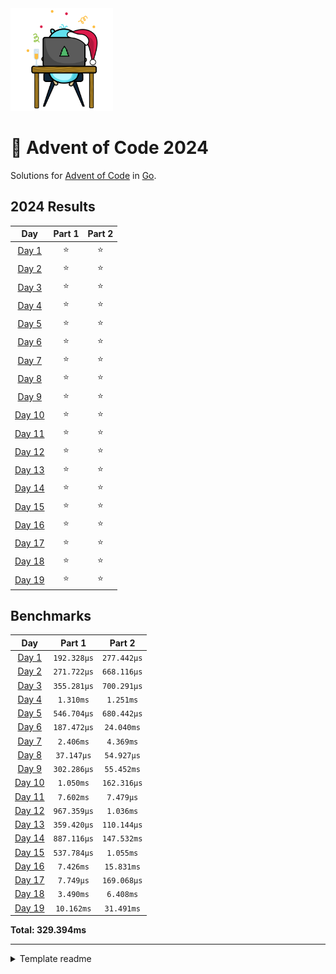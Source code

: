<img src="./.assets/christmas_gopher.svg" width="164">

# 🎄 Advent of Code 2024

Solutions for [Advent of Code](https://adventofcode.com/) in [Go](https://go.dev/).

<!--- advent_readme_stars table --->
## 2024 Results

| Day | Part 1 | Part 2 |
| :---: | :---: | :---: |
| [Day 1](https://adventofcode.com/2024/day/1) | ⭐ | ⭐ |
| [Day 2](https://adventofcode.com/2024/day/2) | ⭐ | ⭐ |
| [Day 3](https://adventofcode.com/2024/day/3) | ⭐ | ⭐ |
| [Day 4](https://adventofcode.com/2024/day/4) | ⭐ | ⭐ |
| [Day 5](https://adventofcode.com/2024/day/5) | ⭐ | ⭐ |
| [Day 6](https://adventofcode.com/2024/day/6) | ⭐ | ⭐ |
| [Day 7](https://adventofcode.com/2024/day/7) | ⭐ | ⭐ |
| [Day 8](https://adventofcode.com/2024/day/8) | ⭐ | ⭐ |
| [Day 9](https://adventofcode.com/2024/day/9) | ⭐ | ⭐ |
| [Day 10](https://adventofcode.com/2024/day/10) | ⭐ | ⭐ |
| [Day 11](https://adventofcode.com/2024/day/11) | ⭐ | ⭐ |
| [Day 12](https://adventofcode.com/2024/day/12) | ⭐ | ⭐ |
| [Day 13](https://adventofcode.com/2024/day/13) | ⭐ | ⭐ |
| [Day 14](https://adventofcode.com/2024/day/14) | ⭐ | ⭐ |
| [Day 15](https://adventofcode.com/2024/day/15) | ⭐ | ⭐ |
| [Day 16](https://adventofcode.com/2024/day/16) | ⭐ | ⭐ |
| [Day 17](https://adventofcode.com/2024/day/17) | ⭐ | ⭐ |
| [Day 18](https://adventofcode.com/2024/day/18) | ⭐ | ⭐ |
| [Day 19](https://adventofcode.com/2024/day/19) | ⭐ | ⭐ |
<!--- advent_readme_stars table --->

<!--- benchmarking table --->
## Benchmarks

| Day | Part 1 | Part 2 |
| :---: | :---: | :---:  |
| [Day 1](./internal/year2024/day01.go) | `192.328µs` | `277.442µs` |
| [Day 2](./internal/year2024/day02.go) | `271.722µs` | `668.116µs` |
| [Day 3](./internal/year2024/day03.go) | `355.281µs` | `700.291µs` |
| [Day 4](./internal/year2024/day04.go) | `1.310ms` | `1.251ms` |
| [Day 5](./internal/year2024/day05.go) | `546.704µs` | `680.442µs` |
| [Day 6](./internal/year2024/day06.go) | `187.472µs` | `24.040ms` |
| [Day 7](./internal/year2024/day07.go) | `2.406ms` | `4.369ms` |
| [Day 8](./internal/year2024/day08.go) | `37.147µs` | `54.927µs` |
| [Day 9](./internal/year2024/day09.go) | `302.286µs` | `55.452ms` |
| [Day 10](./internal/year2024/day10.go) | `1.050ms` | `162.316µs` |
| [Day 11](./internal/year2024/day11.go) | `7.602ms` | `7.479µs` |
| [Day 12](./internal/year2024/day12.go) | `967.359µs` | `1.036ms` |
| [Day 13](./internal/year2024/day13.go) | `359.420µs` | `110.144µs` |
| [Day 14](./internal/year2024/day14.go) | `887.116µs` | `147.532ms` |
| [Day 15](./internal/year2024/day15.go) | `537.784µs` | `1.055ms` |
| [Day 16](./internal/year2024/day16.go) | `7.426ms` | `15.831ms` |
| [Day 17](./internal/year2024/day17.go) | `7.749µs` | `169.068µs` |
| [Day 18](./internal/year2024/day18.go) | `3.490ms` | `6.408ms` |
| [Day 19](./internal/year2024/day19.go) | `10.162ms` | `31.491ms` |

**Total: 329.394ms**
<!--- benchmarking table --->

---

<details>
<summary>Template readme</summary>

# AOCgen

AOCgen is a tool to assist in solving Advent of Code in Go. This is a heavily
modified fork.

## Setup

You need to set up [aoc-cli](https://github.com/scarvalhojr/aoc-cli) in order to download input and making submissions automatically.

Run AOCgen via executable: ```./aocgen```

### Commands

- **bench**: run benchmarks for a given puzzle or year of puzzles
- **build**: run code generation suite, useful for when you've had to remove any code
- **gen**: generate a puzzle
- **input**: display input for a puzzle in the console
- **list**: list all years or puzzles in a year
- **rm**: delete a puzzle and its input
- **run**: run a puzzle

## Generating Code

Use ```aocgen``` via the ```gen``` subcommand to generate code: ```./aocgen gen -y <year> -d <day>```

This will generate two files: the puzzle (```pkg/year<year>/<day>.go```) and its input (```pkg/year<year>/inputs/<day>.txt```)

Open up the puzzle and remove the DO NOT EDIT line to begin working.

Run the puzzle through the ```aocgen``` command as well: ```./aocgen run -y <year> -d <day>```

### Benchmarking

Again, use ```aocgen``` to run benchmarks for a specific day's puzzle or the entire year:

Day: ```./aocgen bench -y <year> -d <day>```

Year: ```./aocgen bench -y <year>```
